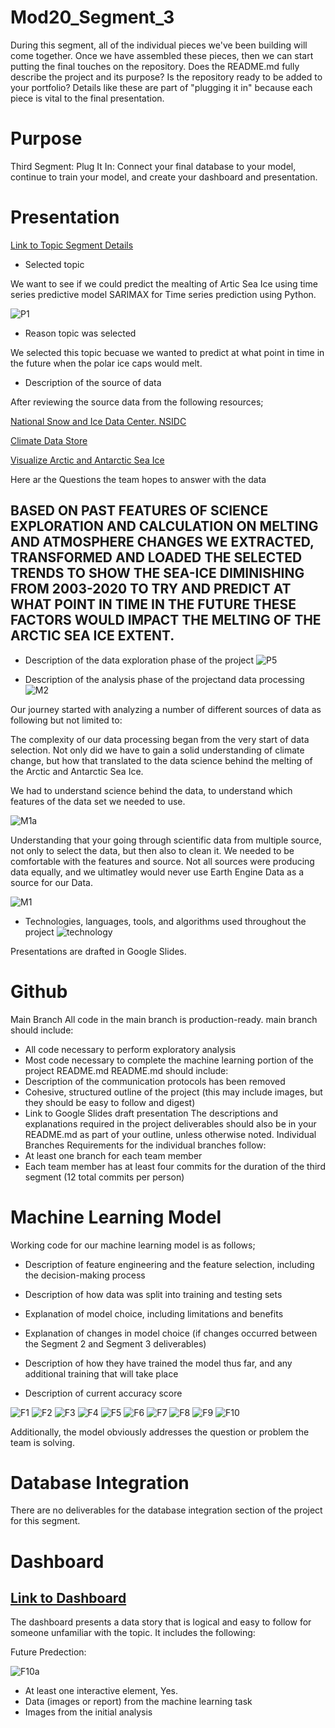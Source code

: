 # Mod20_Segment_3
During this segment, all of the individual pieces we've been building will come together. Once we have assembled these pieces, then we can start putting the final touches on the repository. Does the README.md fully describe the project and its purpose? Is the repository ready to be added to your portfolio? Details like these are part of "plugging it in" because each piece is vital to the final presentation.

# Purpose

Third Segment: Plug It In: Connect your final database to your model, continue to train your model, and create your dashboard and presentation.

# Presentation 

[Link to Topic Segment Details](https://github.com/ALIYA2Group)

* Selected topic

We want to see if we could predict the mealting of Artic Sea Ice using time series predictive model SARIMAX for Time series prediction using Python.

![P1](https://github.com/ALIYA2Group/Mod20_Segment_3/blob/main/Pictures/P1.PNG)

* Reason topic was selected

We selected this topic becuase we wanted to predict at what point in time in the future when the polar ice caps would melt.

* Description of the source of data

After reviewing the source data from the following resources; 

[National Snow and Ice Data Center. NSIDC](http://nsidc.org/data/google_earth)

[Climate Data Store](https://cds.climate.copernicus.eu/user/119111)

[Visualize Arctic and Antarctic Sea Ice](https://livingatlas.arcgis.com/sea-ice/)

Here ar the Questions the team hopes to answer with the data

## BASED ON PAST FEATURES OF SCIENCE EXPLORATION AND CALCULATION ON MELTING AND ATMOSPHERE CHANGES WE EXTRACTED, TRANSFORMED AND LOADED THE SELECTED TRENDS TO  SHOW THE SEA-ICE DIMINISHING FROM 2003-2020 TO TRY AND PREDICT AT WHAT POINT IN TIME IN THE FUTURE THESE FACTORS WOULD IMPACT  THE MELTING OF THE ARCTIC SEA ICE EXTENT.

* Description of the data exploration phase of the project
![P5](https://github.com/ALIYA2Group/Mod20_Segment_3/blob/main/Pictures/P5.PNG)

* Description of the analysis phase of the projectand data processing
![M2](https://github.com/ALIYA2Group/Mod20_Segment_3/blob/main/Pictures/M2.PNG)

Our journey started with analyzing a number of different sources of data as following but not limited to:

The complexity of our data processing began from the very start of data selection. Not only did we have to gain a solid understanding of climate change, but how that translated to the data science behind the melting of the Arctic and Antarctic Sea Ice. 

We had to understand science behind the data, to understand which features of the data set we needed to use.

![M1a](https://github.com/ALIYA2Group/Mod20_Segment_3/blob/main/Pictures/M1a.PNG)

Understanding that your going through scientific data from multiple source, not only to select the data, but then also to clean it. We needed to be comfortable with the features and source. Not all sources were producing data equally, and we ultimatley would never use Earth Engine Data as a source for our Data.

![M1](https://github.com/ALIYA2Group/Mod20_Segment_3/blob/main/Pictures/M1.PNG)

* Technologies, languages, tools, and algorithms used throughout the project
![technology](https://github.com/ALIYA2Group/Mod20_Segment_3/blob/main/Pictures/technology.PNG)

Presentations are drafted in Google Slides.

# Github 
Main Branch
All code in the main branch is production-ready.
main branch should include:
* All code necessary to perform exploratory analysis
* Most code necessary to complete the machine learning portion of the project
README.md
README.md should include:
* Description of the communication protocols has been removed
* Cohesive, structured outline of the project (this may include images, but they should be easy to follow and digest)
* Link to Google Slides draft presentation
The descriptions and explanations required in the project deliverables should also be in your README.md as part of your outline, unless otherwise noted.
Individual Branches
Requirements for the individual branches follow:
* At least one branch for each team member
* Each team member has at least four commits for the duration of the third segment (12 total commits per person)

# Machine Learning Model

Working code for our machine learning model is as follows;

* Description of feature engineering and the feature selection, including the decision-making process

* Description of how data was split into training and testing sets

* Explanation of model choice, including limitations and benefits

* Explanation of changes in model choice (if changes occurred between the Segment 2 and Segment 3 deliverables)

* Description of how they have trained the model thus far, and any additional training that will take place

* Description of current accuracy score

![F1](https://github.com/ALIYA2Group/Mod20_Segment_3/blob/main/Pictures/F1.PNG)
![F2](https://github.com/ALIYA2Group/Mod20_Segment_3/blob/main/Pictures/F2.PNG)
![F3](https://github.com/ALIYA2Group/Mod20_Segment_3/blob/main/Pictures/F3.PNG)
![F4](https://github.com/ALIYA2Group/Mod20_Segment_3/blob/main/Pictures/F4.PNG)
![F5](https://github.com/ALIYA2Group/Mod20_Segment_3/blob/main/Pictures/F5.PNG)
![F6](https://github.com/ALIYA2Group/Mod20_Segment_3/blob/main/Pictures/F6.PNG)
![F7](https://github.com/ALIYA2Group/Mod20_Segment_3/blob/main/Pictures/F7.PNG)
![F8](https://github.com/ALIYA2Group/Mod20_Segment_3/blob/main/Pictures/F8.PNG)
![F9](https://github.com/ALIYA2Group/Mod20_Segment_3/blob/main/Pictures/F9.PNG)
![F10](https://github.com/ALIYA2Group/Mod20_Segment_3/blob/main/Pictures/F10.PNG)

Additionally, the model obviously addresses the question or problem the team is solving.


# Database Integration 

There are no deliverables for the database integration section of the project for this segment.

# Dashboard

## [Link to Dashboard](https://aliya2group.github.io/Mod20_Segment_3/)

The dashboard presents a data story that is logical and easy to follow for someone unfamiliar with the topic. It includes the following:

Future Predection:

![F10a](https://github.com/ALIYA2Group/Mod20_Segment_3/blob/main/Pictures/F10a.PNG)

* At least one interactive element, Yes.
* Data (images or report) from the machine learning task
* Images from the initial analysis 



